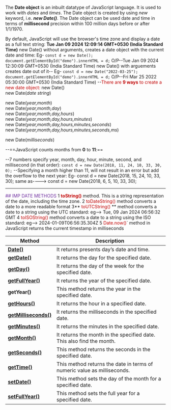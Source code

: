  The **Date object** is an inbuilt datatype of JavaScript language. It is used to work with _dates_ and _times_. The Date object is created by using _new_ keyword, i.e. _**new Date()**_. The Date object can be used date and time in terms of **millisecond** precision within 100 million days before or after 1/1/1970.

By default, JavaScript will use the browser's time zone and display a date as a full text string:
**Tue Jan 09 2024 12:09:14 GMT+0530 (India Standard Time)**
		new Date() without arguments, creates a date object with the current date and time:
		Eg- `const d = new Date();`
				 `document.getElementById("demo").innerHTML = d;`
				O/P--Tue Jan 09 2024 12:30:09 GMT+0530 (India Standard Time)
		 new Date() with arguements creates date out of it--
		 Eg- `const d = new Date("2022-03-25");`
`document.getElementById("demo").innerHTML = d;`
				O/P--Fri Mar 25 2022 05:30:00 GMT+0530 (India Standard Time) 
--<span style="color:#c00000">There are **9 ways** to create a new date object:
</span>
new Date()  
new Date(_date string_)  
  
new Date(_year,month_)  
new Date(_year,month,day_)  
new Date(_year,month,day,hours_)  
new Date(_year,month,day,hours,minutes_)  
new Date(_year,month,day,hours,minutes,seconds_)  
new Date(_year,month,day,hours,minutes,seconds,ms_)  
  
new Date(_milliseconds_)  

--==JavaScript counts months from **0** to **11**:==

--7 numbers specify year, month, day, hour, minute, second, and millisecond (in that order):
`const d = new Date(2018, 11, 24, 10, 33, 30, 0);`
--Specifying a month higher than 11, will not result in an error but add the overflow to the next year:
   Eg- const d = new Date(2018, 15, 24, 10, 33, 30); 
     same as----> const d = new Date(2018, 6, 5, 10, 33, 30);

---
<span style="color:#c00000"><span style="color:#7030a0"> ## IMP DATE METHODS</span></span>
 <span style="color:#c00000"><span style="color:#c00000"></span></span>
 1 <span style="color:#c00000">**toString()**</span> method. This <span style="color:#c00000"><span style="color:#c00000"><span style="color:#c00000"><span style="color:#c00000"></span></span></span></span>is a string representation of the date, including the time zone.
 2 <span style="color:#c00000">toDateString()</span>  method converts a date to a more readable format
 3** <span style="color:#c00000">toUTCString()</span> ** method converts a date to a string using the UTC standard: eg--> Tue, 09 Jan 2024 06:56:32 GMT
 4 <span style="color:#c00000">toISOString() </span>method converts a date to a string using the ISO standard: eg--> 2024-01-09T06:56:35.304Z
 5  <span style="color:#c00000">Date.now()</span>` method in JavaScript returns the current timestamp in milliseconds

|Method|Description|
|---|---|
|**[Date()](https://www.geeksforgeeks.org/javascript-date-now/)**|It returns presents day’s date and time.|
|**[getDate()](https://www.geeksforgeeks.org/javascript-date-getdate-function/)**|It returns the day for the specified date.|
|**[getDay()](https://www.geeksforgeeks.org/javascript-date-getday-method/)**|It returns the day of the week for the specified date.|
|**[getFullYear()](https://www.geeksforgeeks.org/javascript-date-getfullyear-function/)**|It returns the year of the specified date.|
|**getYear()**|This method returns the year in the specified date.|
|**[getHours()](https://www.geeksforgeeks.org/javascript-date-gethours-function/)**|It returns the hour in a specified date.|
|**[getMilliseconds()](https://www.geeksforgeeks.org/javascript-date-getmilliseconds-function/)**|It returns the milliseconds in the specified date.|
|**[getMinutes()](https://www.geeksforgeeks.org/javascript-date-getminutes-method/)**|It returns the minutes in the specified date.|
|**[getMonth()](https://www.geeksforgeeks.org/javascript-date-getmonth-method/)**|It returns the month in the specified date. This also find the month.|
|**[getSeconds()](https://www.geeksforgeeks.org/javascript-date-getseconds-method/)**|This method returns the seconds in the specified date.|
|**[getTime()](https://www.geeksforgeeks.org/javascript-gettime-method/)**|This method returns the date in terms of numeric value as milliseconds.|
|**[setDate()](https://www.geeksforgeeks.org/javascript-date-setdate-function/)**|This method sets the day of the month for a specified date.|
|**[setFullYear()](https://www.geeksforgeeks.org/javascript-date-setfullyear-function/)**|This method sets the full year for a specified date.|
